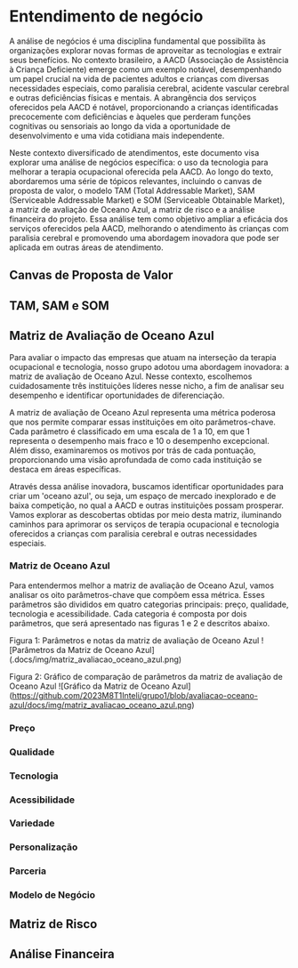 # Entendimento de negócio
A análise de negócios é uma disciplina fundamental que possibilita às organizações explorar novas formas de aproveitar as tecnologias e extrair seus benefícios. No contexto brasileiro, a AACD (Associação de Assistência à Criança Deficiente) emerge como um exemplo notável, desempenhando um papel crucial na vida de pacientes adultos e crianças com diversas necessidades especiais, como paralisia cerebral, acidente vascular cerebral e outras deficiências físicas e mentais. A abrangência dos serviços oferecidos pela AACD é notável, proporcionando a crianças identificadas precocemente com deficiências e àqueles que perderam funções cognitivas ou sensoriais ao longo da vida a oportunidade de desenvolvimento e uma vida cotidiana mais independente.

Neste contexto diversificado de atendimentos, este documento visa explorar uma análise de negócios específica: o uso da tecnologia para melhorar a terapia ocupacional oferecida pela AACD. Ao longo do texto, abordaremos uma série de tópicos relevantes, incluindo o canvas de proposta de valor, o modelo TAM (Total Addressable Market), SAM (Serviceable Addressable Market) e SOM (Serviceable Obtainable Market), a matriz de avaliação de Oceano Azul, a matriz de risco e a análise financeira do projeto. Essa análise tem como objetivo ampliar a eficácia dos serviços oferecidos pela AACD, melhorando o atendimento às crianças com paralisia cerebral e promovendo uma abordagem inovadora que pode ser aplicada em outras áreas de atendimento.

## Canvas de Proposta de Valor


## TAM, SAM e SOM

## Matriz de Avaliação de Oceano Azul
Para avaliar o impacto das empresas que atuam na interseção da terapia ocupacional e tecnologia, nosso grupo adotou uma abordagem inovadora: a matriz de avaliação de Oceano Azul. Nesse contexto, escolhemos cuidadosamente três instituições líderes nesse nicho, a fim de analisar seu desempenho e identificar oportunidades de diferenciação.

A matriz de avaliação de Oceano Azul representa uma métrica poderosa que nos permite comparar essas instituições em oito parâmetros-chave. Cada parâmetro é classificado em uma escala de 1 a 10, em que 1 representa o desempenho mais fraco e 10 o desempenho excepcional. Além disso, examinaremos os motivos por trás de cada pontuação, proporcionando uma visão aprofundada de como cada instituição se destaca em áreas específicas.

Através dessa análise inovadora, buscamos identificar oportunidades para criar um 'oceano azul', ou seja, um espaço de mercado inexplorado e de baixa competição, no qual a AACD e outras instituições possam prosperar. Vamos explorar as descobertas obtidas por meio desta matriz, iluminando caminhos para aprimorar os serviços de terapia ocupacional e tecnologia oferecidos a crianças com paralisia cerebral e outras necessidades especiais.

### Matriz de Oceano Azul
Para entendermos melhor a matriz de avaliação de Oceano Azul, vamos analisar os oito parâmetros-chave que compõem essa métrica. Esses parâmetros são divididos em quatro categorias principais: preço, qualidade, tecnologia e acessibilidade. Cada categoria é composta por dois parâmetros, que será apresentado nas figuras 1 e 2 e descritos abaixo.

Figura 1: Parâmetros e notas da matriz de avaliação de Oceano Azul
![Parâmetros da Matriz de Oceano Azul] (.docs/img/matriz_avaliacao_oceano_azul.png)

Figura 2: Gráfico de comparação de parâmetros da matriz de avaliação de Oceano Azul
![Gráfico da Matriz de Oceano Azul] (https://github.com/2023M8T1Inteli/grupo1/blob/avaliacao-oceano-azul/docs/img/matriz_avaliacao_oceano_azul.png)

### Preço


### Qualidade


### Tecnologia


### Acessibilidade


### Variedade


### Personalização


### Parceria


### Modelo de Negócio


## Matriz de Risco


## Análise Financeira

